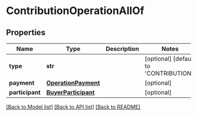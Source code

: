 # ContributionOperationAllOf

## Properties
Name | Type | Description | Notes
------------ | ------------- | ------------- | -------------
**type** | **str** |  | [optional] [default to 'CONTRIBUTION']
**payment** | [**OperationPayment**](OperationPayment.md) |  | [optional] 
**participant** | [**BuyerParticipant**](BuyerParticipant.md) |  | [optional] 

[[Back to Model list]](../README.md#documentation-for-models) [[Back to API list]](../README.md#documentation-for-api-endpoints) [[Back to README]](../README.md)


